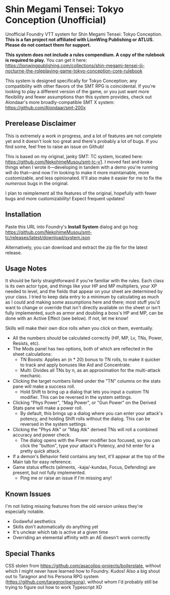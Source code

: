# Shin Megami Tensei: Tokyo Conception (Unofficial)

Unofficial Foundry VTT system for Shin Megami Tensei: Tokyo Conception. **This is a fan project not affiliated with LionWing Publishing or ATLUS. Please do not contact them for support.**

**This system does not include a rules compendium. A copy of the rulebook is required to play.** You can get it here: <https://lionwingpublishing.com/collections/shin-megami-tensei-iii-nocturne-the-roleplaying-game-tokyo-conception-core-rulebook>

This system is designed specifically for Tokyo Conception; any compatibility with other flavors of the SMT RPG is coincidental. If you're looking to play a different version of the game, or you just want more flexibility and fewer assumptions than this system provides, check out Alondaar's more broadly-compatible SMT X system: <https://github.com/Alondaar/smt-200x>

## Prerelease Disclaimer

This is extremely a work in progress, and a lot of features are not complete yet and it doesn't look too great and there's probably a lot of bugs. If you find some, feel free to raise an issue on Github!

This is based on my original, janky SMT: TC system, located here: <https://github.com/NekohimeMusou/smt-tc-v1>. I moved fast and broke things when I wrote it—developing in tandem with a demo you're running will do that—and now I'm looking to make it more maintainable, more customizable, and less opinionated. It'll also make it easier for me to fix the *numerous* bugs in the original.

I plan to reimplement all the features of the original, hopefully with fewer bugs and more customizability! Expect frequent updates!

## Installation

Paste this URL into Foundry's **Install System** dialog and go hog: <https://github.com/NekohimeMusou/smt-tc/releases/latest/download/system.json>

Alternatively, you can download and extract the zip file for the latest release.

## Usage Notes

It should be fairly straightforward if you're familiar with the rules. Each class is its own actor type, and things like your HP and MP multipliers, your XP needed to level, and the fields that appear on your sheet are determined by your class. I tried to keep data entry to a minimum by calculating as much as I could and making some assumptions here and there; most stuff you'd want to change or override that isn't directly available on the sheet or isn't fully implemented, such as armor and doubling a boss's HP and MP, can be done with an Active Effect (see below). If not, let me know!

Skills will make their own dice rolls when you click on them, eventually.

- All the numbers *should* be calculated correctly (HP, MP, Lv, TNs, Power, Resists, etc).
- The Mods panel has two options, both of which are reflected in the sheet calculations:
  - TN Boosts: Applies an (n \* 20) bonus to TN rolls, to make it quicker to track and apply bonuses like Aid and Concentrate.
  - Multi: Divides all TNs by n, as an approximation for the multi-attack mechanic.
- Clicking the target numbers listed under the "TN" columns on the stats pane will make a success roll.
  - Hold Shift to bring up a dialog that lets you input a custom TN modifier. This can be reversed in the system settings.
- Clicking "Phys Power", "Mag Power", or "Gun Power" on the Derived Stats pane will make a power roll.
  - By default, this brings up a dialog where you can enter your attack's potency, and holding Shift rolls without the dialog. This can be reversed in the system settings.
- Clicking the "Phys Atk" or "Mag Atk" derived TNs will roll a combined accuracy and power check.
  - The dialog opens with the Power modifier box focused, so you can click the "button", type your attack's Potency, and hit enter for a pretty quick attack.
- If a demon's Behavior field contains any text, it'll appear at the top of the Main tab for easy reference.
- Game status effects (ailments, -kaja/-kundas, Focus, Defending) are present, but not fully implemented.
  - Ping me or raise an issue if I'm missing any!

## Known Issues

I'm not listing missing features from the old version unless they're especially notable.

- Godawful aesthetics
- Skills don't automatically do anything yet
- It's unclear which tab is active at a given time
- Overriding an elemental affinity with an AE doesn't work correctly

## Special Thanks

CSS stolen from <https://github.com/asacolips-projects/boilerplate>, without which I might never have learned how to Foundry. Kudos!
Also a big shout out to Taragnor and his Persona RPG system (<https://github.com/taragnor/persona>), without whom I'd probably still be trying to figure out how to work Typescript XD
